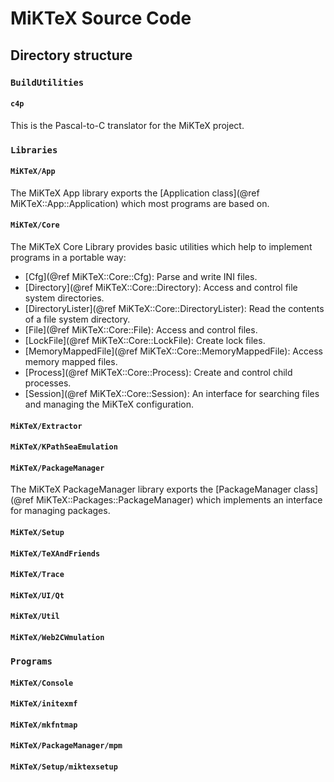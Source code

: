 # MiKTeX Source Code

## Directory structure

### `BuildUtilities`

#### `c4p`

This is the Pascal-to-C translator for the MiKTeX project.

### `Libraries`

#### `MiKTeX/App`

The MiKTeX App library exports the [Application class](@ref MiKTeX::App::Application) which most programs are based on.

#### `MiKTeX/Core`

The MiKTeX Core Library provides basic utilities which help to implement programs in a portable way:

- [Cfg](@ref MiKTeX::Core::Cfg): Parse and write INI files.
- [Directory](@ref MiKTeX::Core::Directory): Access and control file system directories.
- [DirectoryLister](@ref MiKTeX::Core::DirectoryLister): Read the contents of a file system directory.
- [File](@ref MiKTeX::Core::File): Access and control files.
- [LockFile](@ref MiKTeX::Core::LockFile): Create lock files.
- [MemoryMappedFile](@ref MiKTeX::Core::MemoryMappedFile): Access memory mapped files.
- [Process](@ref MiKTeX::Core::Process): Create and control child processes.
- [Session](@ref MiKTeX::Core::Session): An interface for searching files and managing the MiKTeX configuration.

#### `MiKTeX/Extractor`

#### `MiKTeX/KPathSeaEmulation`

#### `MiKTeX/PackageManager`

The MiKTeX PackageManager library exports the [PackageManager class](@ref MiKTeX::Packages::PackageManager) which implements an interface for
managing packages.

#### `MiKTeX/Setup`

#### `MiKTeX/TeXAndFriends`

#### `MiKTeX/Trace`

#### `MiKTeX/UI/Qt`

#### `MiKTeX/Util`

#### `MiKTeX/Web2CWmulation`

### `Programs`

#### `MiKTeX/Console`

#### `MiKTeX/initexmf`

#### `MiKTeX/mkfntmap`

#### `MiKTeX/PackageManager/mpm`

#### `MiKTeX/Setup/miktexsetup`
